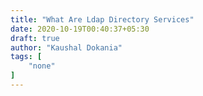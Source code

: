 ```yaml
---
title: "What Are Ldap Directory Services"
date: 2020-10-19T00:40:37+05:30
draft: true
author: "Kaushal Dokania"
tags: [
    "none"
]
---
```

